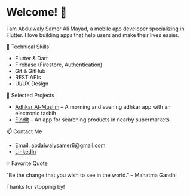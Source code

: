 # Welcome! 👋

I am Abdulwaly Samer Ali Mayad, a mobile app developer specializing in Flutter. I love building apps that help users and make their lives easier.


 🔧 Technical Skills

* Flutter & Dart
* Firebase (Firestore, Authentication)
* Git & GitHub
* REST APIs
* UI/UX Design

🚀 Selected Projects

* [Adhkar Al-Muslim](https://github.com/Abody-Aho/moselem) – A morning and evening adhkar app with an electronic tasbih
* [FindIt](https://github.com/Abody-Aho/findit-app) – An app for searching products in nearby supermarkets

📫 Contact Me

* Email: [abdalwalysamer6@gmail.com](mailto:abdalwalysamer6@gmail.com)
* [LinkedIn](https://linkedin.com/in/yourprofile)

💡 Favorite Quote

"Be the change that you wish to see in the world." – Mahatma Gandhi

Thanks for stopping by!
